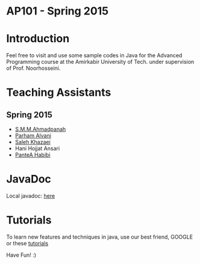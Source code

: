 AP101 - Spring 2015
=======

# Introduction
Feel free to visit and use some sample codes in Java for the Advanced Programming course at the Amirkabir University of Tech. under supervision of Prof. Noorhosseini.

# Teaching Assistants
## Spring 2015
 - [S.M.M.Ahmadpanah](https://github.com/smahmadpanah)
 - [Parham Alvani](https://github.com/1995parham)
 - [Saleh Khazaei](https://github.com/salehkhazaei)
 - Hani Hojjat Ansari
 - [PanteA Habibi](https://github.com/panteaa)

# JavaDoc
Local javadoc: [here](http://ceit.aut.ac.ir/~9231058/java)

# Tutorials
To learn new features and techniques in java, use our best friend, GOOGLE or these [tutorials](http://www.tutorialspoint.com/index.htm)

Have Fun! :)
